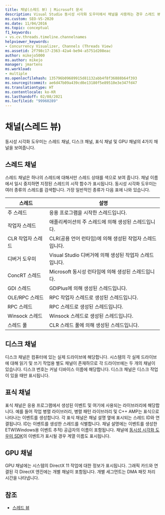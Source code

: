 ```yaml
---
title: 채널(스레드 뷰) | Microsoft 문서
description: Visual Studio 동시성 시각화 도우미에서 채널을 사용하는 경우 스레드 뷰에 관해 알아봅니다. 스레드 채널, 디스크 채널, 마커 채널, GPU 채널을 표시합니다.
ms.custom: SEO-VS-2020
ms.date: 11/04/2016
ms.topic: conceptual
f1_keywords:
- vs.cv.threads.timeline.channelnames
helpviewer_keywords:
- Concurrency Visualizer, Channels (Threads View)
ms.assetid: 2f798c17-2363-42a4-be94-a5751d208eac
author: mikejo5000
ms.author: mikejo
manager: jmartens
ms.workload:
- multiple
ms.openlocfilehash: 135796b09689915d81132abb4f8f36888b64f393
ms.sourcegitcommit: ae6d47b09a439cd0e13180f5e89510e3e347fd47
ms.translationtype: HT
ms.contentlocale: ko-KR
ms.lasthandoff: 02/08/2021
ms.locfileid: "99960289"
---
```

# <a name="channels-threads-view"></a>채널(스레드 뷰)
동시성 시각화 도우미는 스레드 채널, 디스크 채널, 표식 채널 및 GPU 채널의 4가지 채널을 보여줍니다.

## <a name="thread-channels"></a>스레드 채널
 스레드 채널은 하나의 스레드에 대해서만 스레드 상태를 색으로 보여 줍니다. 채널 이름에서 일시 중지하면 지정된 스레드의 시작 함수가 표시됩니다. 동시성 시각화 도우미는 여러 종류의 스레드를 검색합니다. 가장 일반적인 종류가 다음 표에 나와 있습니다.

|스레드|설명|
|-|-|
|주 스레드|응용 프로그램을 시작한 스레드입니다.|
|작업자 스레드|애플리케이션의 주 스레드에 의해 생성된 스레드입니다.|
|CLR 작업자 스레드|CLR(공용 언어 런타임)에 의해 생성된 작업자 스레드입니다.|
|디버거 도우미|Visual Studio 디버거에 의해 생성된 작업자 스레드입니다.|
|ConcRT 스레드|Microsoft 동시성 런타임에 의해 생성된 스레드입니다.|
|GDI 스레드|GDIPlus에 의해 생성된 스레드입니다.|
|OLE/RPC 스레드|RPC 작업자 스레드로 생성된 스레드입니다.|
|RPC 스레드|RPC 스레드로 생성된 스레드입니다.|
|Winsock 스레드|Winsock 스레드로 생성된 스레드입니다.|
|스레드 풀|CLR 스레드 풀에 의해 생성된 스레드입니다.|

## <a name="disk-channels"></a>디스크 채널
 디스크 채널은 컴퓨터에 있는 실제 드라이브에 해당합니다. 시스템의 각 실제 드라이브에 대해 읽기 및 쓰기 작업용 별도 채널이 존재하므로 각 드라이브에는 두 개의 채널이 있습니다. 디스크 번호는 커널 디바이스 이름에 해당합니다. 디스크 채널은 디스크 작업이 있을 때만 표시됩니다.

## <a name="marker-channels"></a>표식 채널
 표식 채널은 응용 프로그램에서 생성된 이벤트 및 여기에 사용되는 라이브러리에 해당합니다. 예를 들어 작업 병렬 라이브러리, 병렬 패턴 라이브러리 및 C++ AMP는 표식으로 나타나는 이벤트를 생성합니다. 각 표식 채널은 채널 설명 옆에 표시되는 스레드 ID와 연결됩니다. ID는 이벤트를 생성한 스레드를 식별합니다. 채널 설명에는 이벤트를 생성한 ETW(Windows용 이벤트 추적) 공급자의 이름이 포함됩니다. 채널에 [동시성 시각화 도우미 SDK](../profiling/concurrency-visualizer-sdk.md)의 이벤트가 표시될 경우 계열 이름도 표시됩니다.

## <a name="gpu-channels"></a>GPU 채널
 GPU 채널에는 시스템의 DirectX 11 작업에 대한 정보가 표시됩니다.  그래픽 카드와 연결된 각 DirectX 엔진에는 개별 채널이 포함됩니다.  개별 세그먼트는 DMA 패킷 처리 시간을 나타냅니다.

## <a name="see-also"></a>참조
- [스레드 뷰](../profiling/threads-view-parallel-performance.md)